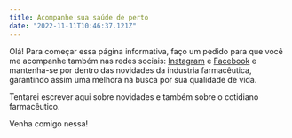 ```yaml
---
title: Acompanhe sua saúde de perto 
date: "2022-11-11T10:46:37.121Z"
---
```


Olá! Para começar essa página informativa, faço um pedido para que você me acompanhe também nas redes sociais:
[Instagram](https://instagram.com/) e [Facebook](https://facebook.com) e mantenha-se por dentro das novidades da industria farmacêutica, garantindo assim uma melhora na busca por sua qualidade de vida.

Tentarei escrever aqui sobre novidades e também sobre o cotidiano farmacêutico.

Venha comigo nessa!
